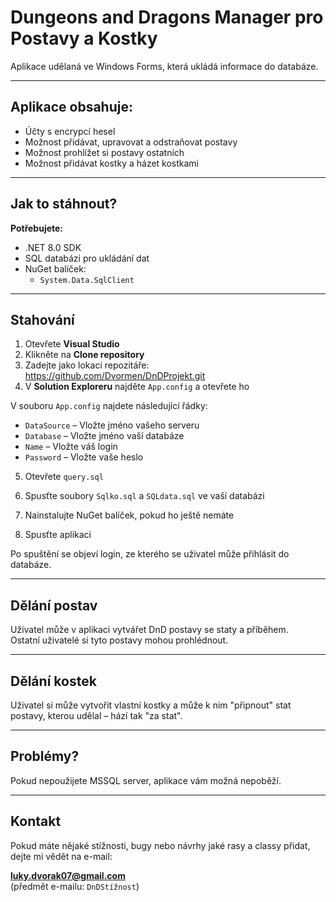 # Dungeons and Dragons Manager pro Postavy a Kostky

Aplikace udělaná ve Windows Forms, která ukládá informace do databáze.

---

## Aplikace obsahuje:

- Účty s encrypcí hesel  
- Možnost přidávat, upravovat a odstraňovat postavy  
- Možnost prohlížet si postavy ostatních  
- Možnost přidávat kostky a házet kostkami  

---

## Jak to stáhnout?

**Potřebujete:**

- .NET 8.0 SDK  
- SQL databázi pro ukládání dat  
- NuGet balíček:  
  - `System.Data.SqlClient`  

---

## Stahování

1. Otevřete **Visual Studio**
2. Klikněte na **Clone repository**
3. Zadejte jako lokaci repozitáře:
   https://github.com/Dvormen/DnDProjekt.git
4. V **Solution Exploreru** najděte `App.config` a otevřete ho

V souboru `App.config` najdete následující řádky:

- `DataSource` – Vložte jméno vašeho serveru  
- `Database` – Vložte jméno vaší databáze  
- `Name` – Vložte váš login  
- `Password` – Vložte vaše heslo  

5. Otevřete `query.sql`
6. Spusťte soubory `Sqlko.sql` a `SQLdata.sql` ve vaší databázi

7. Nainstalujte NuGet balíček, pokud ho ještě nemáte

8. Spusťte aplikaci

Po spuštění se objeví login, ze kterého se uživatel může přihlásit do databáze.

---

## Dělání postav

Uživatel může v aplikaci vytvářet DnD postavy se staty a příběhem.  
Ostatní uživatelé si tyto postavy mohou prohlédnout.

---

## Dělání kostek

Uživatel si může vytvořit vlastní kostky a může k nim "připnout" stat postavy, kterou udělal – hází tak "za stat".

---

## Problémy?

Pokud nepoužijete MSSQL server, aplikace vám možná nepoběží.

---

## Kontakt

Pokud máte nějaké stížnosti, bugy nebo návrhy jaké rasy a classy přidat, dejte mi vědět na e-mail:

**luky.dvorak07@gmail.com**  
(předmět e-mailu: `DnDStížnost`)
